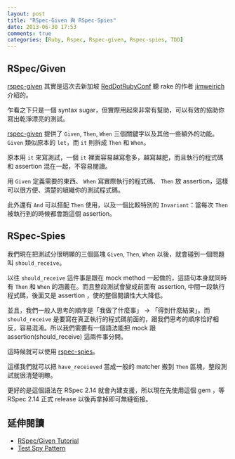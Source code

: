 ```yaml
---
layout: post
title: "RSpec-Given 與 RSpec-Spies"
date: 2013-06-30 17:53
comments: true
categories: [Ruby, Rspec, Rspec-given, Rspec-spies, TDD]
---
```


## RSpec/Given

[rspec-given](https://github.com/jimweirich/rspec-given) 其實是這次去新加坡 [RedDotRubyConf](http://www.reddotrubyconf.com/) 聽 rake 的作者 [jimweirich](https://twitter.com/jimweirich) 介紹的。

乍看之下只是一個 syntax sugar，但實際用起來非常有幫助，可以有效的協助你寫出乾淨漂亮的測試。

[rspec-given](https://github.com/jimweirich/rspec-given) 提供了 `Given`, `Then`, `When` 三個關鍵字以及其他一些額外的功能。 `Given` 類似原本的 `let`，而 `it` 則拆成 `Then` 和 `When`。

原本用 `it` 來寫測試，一個 `it` 裡面容易越寫愈多，越寫越肥，而且執行的程式碼和 assertion 混在一起，不容易閱讀。

用 `Given` 定義需要的東西、 `When` 寫實際執行的程式碼、 `Then` 放 assertion，這樣可以很方便、清楚的組織你的測試程式碼。
<!--more-->
此外還有 `And` 可以搭配 `Then` 使用，以及一個比較特別的 `Invariant`：當每次 `Then` 被執行到的時候都會跑這個 assertion。

## RSpec-Spies

我們現在把測試分很明顯的三個區塊 `Given`, `Then`, `When` 以後，就會碰到一個問題叫 `should_receive`。

以往 `should_receive` 這件事是跟在 mock method 一起做的，這語句本身就同時有 `Then` 和 `When` 的涵義在。而且整段測試會變成前面有 assertion, 中間一段執行程式碼，後面又是 assertion ，使的整個閱讀性大大降低。

並且，我們一般人思考的順序是「我做了什麼事」 → 「得到什麼結果」。而 `should_receive` 是要寫在真正執行的程式碼前面的，跟我們思考的順序恰好相反，容易混淆。所以我們需要有一個語法能把 mock 跟 assertion(should_receive) 這兩件事分開。

這時候就可以使用 [rspec-spies](https://github.com/technicalpickles/rspec-spies)。

這樣我們就可以把 `have_receieved` 當成一般的 matcher 搬到 `Then` 區塊，整段測試就很清楚明瞭。

更好的是這個語法在 RSpec 2.14 就會內建支援，所以現在先使用這個 gem ，等 RSpec 2.14 正式 release 以後再拿掉即可無縫銜接。

## 延伸閱讀

* [RSpec/Given Tutorial](https://github.com/jimweirich/rspec-given/wiki/Tutorial)
* [Test Spy Pattern](http://xunitpatterns.com/Test%20Spy.html)